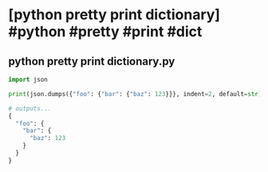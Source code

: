 # [python pretty print dictionary] #python #pretty #print #dict

## python pretty print dictionary.py

```python
import json

print(json.dumps({"foo": {"bar": {"baz": 123}}}, indent=2, default=str))

# outputs...
{
  "foo": {
    "bar": {
      "baz": 123
    }
  }
}
```

